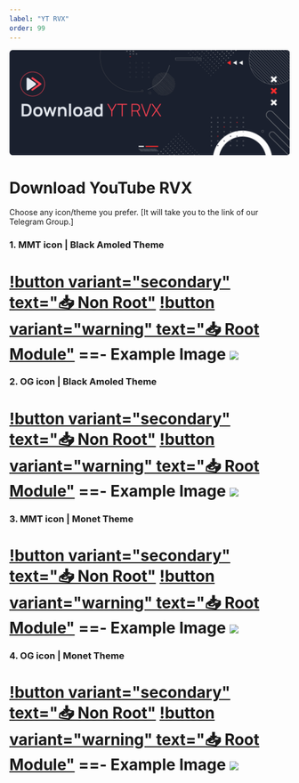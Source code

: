 ```yaml
---
label: "YT RVX"
order: 99
---
```


![](/assets/cover/download-yt-rvx-cover.png)

# Download YouTube RVX

Choose any icon/theme you prefer. [It will take you to the link of our Telegram Group.]

### 1. MMT icon | Black Amoled Theme
[!button variant="secondary" text="📥 Non Root"](https://t.me/ReVancedBuildMMT/122764) [!button variant="warning" text="📥 Root Module"](https://github.com/kazimmt/RVX-MMT-module/releases/download/11-08/RVX-BLACK-MMT.zip)
==- Example Image
![](https://raw.githubusercontent.com/kazimmt/RVX-Features/website/assets/icon-difference/mmt-black.jpg)
===

### 2. OG icon | Black Amoled Theme
[!button variant="secondary" text="📥 Non Root"](https://t.me/ReVancedBuildMMT/122768) [!button variant="warning" text="📥 Root Module"](https://github.com/kazimmt/RVX-MMT-module/releases/download/11-08/RVX-BLACK-OG.zip)
==- Example Image
![](https://raw.githubusercontent.com/kazimmt/RVX-Features/website/assets/icon-difference/og-black.jpg)
===

### 3. MMT icon | Monet Theme
[!button variant="secondary" text="📥 Non Root"](https://t.me/ReVancedBuildMMT/122772) [!button variant="warning" text="📥 Root Module"](https://github.com/kazimmt/RVX-MMT-module/releases/download/11-08/RVX-MONET-MMT.zip)
==- Example Image
![](https://raw.githubusercontent.com/kazimmt/RVX-Features/website/assets/icon-difference/mmt-monet.jpg)
===

### 4. OG icon | Monet Theme
[!button variant="secondary" text="📥 Non Root"](https://t.me/ReVancedBuildMMT/122776) [!button variant="warning" text="📥 Root Module"](https://github.com/kazimmt/RVX-MMT-module/releases/download/11-08/RVX-MONET-OG.zip)
==- Example Image
![](https://raw.githubusercontent.com/kazimmt/RVX-Features/website/assets/icon-difference/og-monet.jpg)
===
